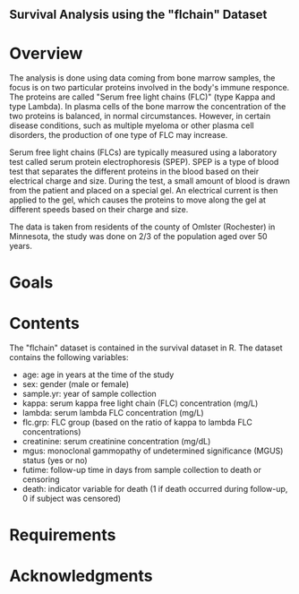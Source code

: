 ## Survival Analysis using the "flchain" Dataset
# Overview
The analysis is done using data coming from bone marrow samples, the focus is on two particular proteins involved in the body's immune responce. The proteins are called "Serum free light chains (FLC)" (type Kappa and type Lambda). In plasma cells of the bone marrow the concentration of the two proteins is balanced, in normal circumstances. However, in certain disease conditions, such as multiple myeloma or other plasma cell disorders, the production of one type of FLC may increase.  

Serum free light chains (FLCs) are typically measured using a laboratory test called serum protein electrophoresis (SPEP). SPEP is a type of blood test that separates the different proteins in the blood based on their electrical charge and size. During the test, a small amount of blood is drawn from the patient and placed on a special gel. An electrical current is then applied to the gel, which causes the proteins to move along the gel at different speeds based on their charge and size.

The data is taken from residents of the county of Omlster (Rochester) in Minnesota, the study was done on 2/3 of the population aged over 50 years. 

# Goals

# Contents
The "flchain" dataset is contained in the survival dataset in R. 
The dataset contains the following variables:
- age: age in years at the time of the study
- sex: gender (male or female)
- sample.yr: year of sample collection
- kappa: serum kappa free light chain (FLC) concentration (mg/L)
- lambda: serum lambda FLC concentration (mg/L)
- flc.grp: FLC group (based on the ratio of kappa to lambda FLC concentrations)
- creatinine: serum creatinine concentration (mg/dL)
- mgus: monoclonal gammopathy of undetermined significance (MGUS) status (yes or no)
- futime: follow-up time in days from sample collection to death or censoring
- death: indicator variable for death (1 if death occurred during follow-up, 0 if subject was censored)
# Requirements

# Acknowledgments




